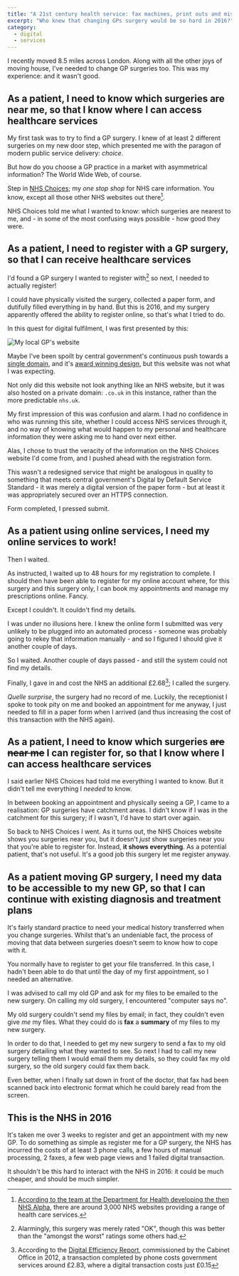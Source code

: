 ```yaml
---
title: "A 21st century health service: fax machines, print outs and misinformation"
excerpt: "Who knew that changing GPs surgery would be so hard in 2016?"
category:
  - digital
  - services
---
```


I recently moved 8.5 miles across London. Along with all the other joys of moving house, I've needed to change GP surgeries too. This was my experience: and it wasn't good.

## As a patient, I need to know which surgeries are near me, so that I know where I can access healthcare services

My first task was to try to find a GP surgery. I knew of at least 2 different surgeries on my new door step, which presented me with the paragon of modern public service delivery: *choice*.

But how do you choose a GP practice in a market with asymmetrical information? The World Wide Web, of course.

Step in [NHS Choices](http://www.nhs.uk); my *one stop shop* for NHS care information. You know, except all those other NHS websites out there[^1].

[^1]: [According to the team at the Department for Health developing the then NHS Alpha](http://transformation.blog.nhs.uk/introducing-the-nhs-uk-alpha), there are around 3,000 NHS websites providing a range of health care services.

NHS Choices told me what I wanted to know: which surgeries are nearest to me, and - in some of the most confusing ways possible - how good they were.

## As a patient, I need to register with a GP surgery, so that I can receive healthcare services

I'd found a GP surgery I wanted to register with[^2] so next, I needed to actually register!

[^2]:  Alarmingly, this surgery was merely rated "OK", though this was better than the "amongst the worst" ratings some others had.

I could have physically visited the surgery, collected a paper form, and dutifully filled everything in by hand. But this is 2016, and my surgery apparently offered the ability to register online, so that's what I tried to do.

In this quest for digital fulfilment, I was first presented by this:

![My local GP's website](/assets/images/posts/2016/11/02/21st-century-health-service/21-c-NHS-2.png)

Maybe I've been spoilt by central government's continuous push towards a [single domain](http://gov.uk), and it's [award winning design](https://www.gov.uk/government/news/govuk-wins-design-of-the-year-2013), but this website was not what I was expecting.

Not only did this website not look anything like an NHS website, but it was also hosted on a private domain: `.co.uk` in this instance, rather than the more predictable `nhs.uk`.

My first impression of this was confusion and alarm. I had no confidence in who was running this site, whether I could access NHS services through it, and no way of knowing what would happen to my personal and healthcare information they were asking me to hand over next either.

Alas, I chose to trust the veracity of the information on the NHS Choices website I'd come from, and I pushed ahead with the registration form.

This wasn't a redesigned service that might be analogous in quality to something that meets central government's Digital by Default Service Standard - it was merely a digital version of the paper form - but at least it was appropriately secured over an HTTPS connection.

Form completed, I pressed submit.

## As a patient using online services, I need my online services to work!

Then I waited.

As instructed, I waited up to 48 hours for my registration to complete. I should then have been able to register for my online account where, for this surgery and this surgery only, I can book my appointments and manage my prescriptions online. Fancy.

Except I couldn't. It couldn't find my details.

I was under no illusions here. I knew the online form I submitted was very unlikely to be plugged into an automated process - someone was probably going to rekey that information manually - and so I figured I should give it another couple of days.

So I waited. Another couple of days passed - and still the system could not find my details.

Finally, I gave in and cost the NHS an additional £2.68[^3]; I called the surgery.

[^3]: According to the [Digital Efficiency Report](https://www.gov.uk/government/publications/digital-efficiency-report/digital-efficiency-report), commissioned by the Cabinet Office in  2012, a transaction completed by phone costs government services around £2.83, where a digital transaction costs just £0.15

*Quelle surprise*, the surgery had no record of me. Luckily, the receptionist I spoke to took pity on me and booked an appointment for me anyway, I just needed to fill in a paper form when I arrived (and thus increasing the cost of this transaction with the NHS again).

## As a patient, I need to know which surgeries ~~are near me~~ I can register for, so that I know where I can access healthcare services

I said earlier NHS Choices had told me everything I wanted to know. But it didn't tell me everything I *needed* to know.

In between booking an appointment and physically seeing a GP, I came to a realisation: GP surgeries have catchment areas. I didn't know if I was in the catchment for this surgery; if I wasn't, I'd have to start over again.

So back to NHS Choices I went. As it turns out, the NHS Choices website shows you surgeries near you, but it doesn't *just* show surgeries near you that you're able to register for. Instead, **it shows everything**. As a potential patient, that's not useful. It's a good job this surgery let me register anyway.

## As a patient moving GP surgery, I need my data to be accessible to my new GP, so that I can continue with existing diagnosis and treatment plans

It's fairly standard practice to need your medical history transferred when you change surgeries. Whilst that's an undeniable fact, the process of moving that data between surgeries doesn't seem to know how to cope with it.

You normally have to register to get your file transferred. In this case, I hadn't been able to do that until the day of my first appointment, so I needed an alternative.

I was advised to call my old GP and ask for my files to be emailed to the new surgery. On calling my old surgery, I encountered "computer says no".

My old surgery couldn't send my files by email; in fact, they couldn't even give *me* my files. What they could do is **fax** a **summary** of my files to my new surgery.

In order to do that, I needed to get my new surgery to send a fax to my old surgery detailing what they wanted to see. So next I had to call my new surgery telling them I would email them my details, so they could fax my old surgery, so the old surgery could fax them back.

Even better, when I finally sat down in front of the doctor, that fax had been scanned back into electronic format which he could barely read from the screen.

## This is the NHS in 2016

It's taken me over 3 weeks to register and get an appointment with my new GP. To do something as simple as register me for a GP surgery, the NHS has incurred the costs of at least 3 phone calls, a few hours of manual processing, 2 faxes, a few web page views and 1 failed digital transaction.

It shouldn't be this hard to interact with the NHS in 2016: it could be much cheaper, and should be much simpler.